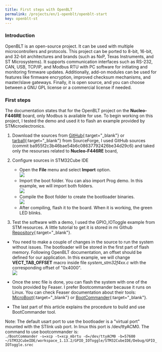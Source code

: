 ```yaml
---
title: First steps with OpenBLT
permalink: /projects/en/1-openblt/openblt-start
key: openblt-st
---
```

### Introduction
OpenBLT is an open-source project. It can be used with multiple microcontrollers and protocols. This project can be ported to 8-bit, 16-bit, and 32-bit architectures and brands (such as NxP, Texas Instruments, and ST Microsystems). It supports communication interfaces such as RS-232, CAN, USB, TCP/IP, and Modbus RTU with PC software for initiating and monitoring firmware updates. Additionally, add-on modules can be used for features like firmware encryption, improved checksum mechanisms, and master/slave gateways. Finally, it is open source, and you can choose between a GNU GPL license or a commercial license if needed.

### First steps   
  The documentation states that for the OpenBLT project on the **Nucleo-F446RE** board, only Modbus is available for use. To begin working on this project, I tested the demo and used it to flash an example provided by STMicroelectronics.
    
   1. Download the sources from [GitHub](https://github.com/feaser/openblt){:target="_blank"} or [tarball](https://www.feaser.com/openblt/doku.php?id=download){:target="_blank"} from SourceForge, I used GitHub sources (commit ba955f2c3b46bae54b6c08637792426be34d29c6) and taked only the resourses related to **Nucleo-F446RE** board,

   2. Configure sources in STM32Cube IDE  
      - Open the **File** menu and select **Import** option.   
      ![](https://raw.githubusercontent.com/razielgdn/risingembeddedmx/main/assets/images/openblt/01ImportProject.png)   
      - Import the boot folder. You can also import Prog demo. In this example, we will import both folders.  
      ![](https://raw.githubusercontent.com/razielgdn/risingembeddedmx/main/assets/images/openblt/02ImportProject.png)   
      - Compile the Boot folder to create the bootloader binaries.  
      ![](https://raw.githubusercontent.com/razielgdn/risingembeddedmx/main/assets/images/openblt/03ImportProject.png)   
      - After compiling, flash it to the board. When it is working, the green LED blinks.  

   3. Test the software with a demo, I used the GPIO_IOToggle example from STM resources. A little tutorial to get it is stored in mi Github [Repository](https://github.com/razielgdn/customNucleoF4-OpenBLT/blob/Nucleo-F446RE/doc/exampleimport.md){:target="_blank"}.   
   - You need to make a couple of changes in the source to run the system without issues. The bootloader will be stored in the first part of flash memory. Following OpenBLT documentation, an offset should be defined for our application. In this example, we will change  **VECT_TAB_OFFSET** macro inside file *system_stm32f4xx.c* with the corresponding offset of "0x4000".    
   ![](https://raw.githubusercontent.com/razielgdn/risingembeddedmx/main/assets/images/openblt/04ImportProject.png)

   - Once the srec file is done, you can flash the system with one of the tools provided by Feaser. I prefer Bootcommander because it runs on Linux. You can check Feaser documentation about their tools: [MicroBoot](https://www.feaser.com/openblt/doku.php?id=manual:microboot){:target="_blank"} or [BootCommander](https://www.feaser.com/openblt/doku.php?id=manual:bootcommander){:target="_blank"}. 

   - The last part of this article explains the procedure to build and use BootCommander tool. 

   Note: The default usart port to use the bootloader is a "virtual port" mounted with the STlink usb port. In linux this port is /dev/ttyACM0. 
   The command to use bootcommander is:      
   `./BootCommander -s=xcp -t=xcp_mbrtu -d=/dev/ttyACM0 -b=57600 ~/STM32CubeIDE/workspace_1.13.2/GPIO_IOToggle/STM32CubeIDE/Debug/GPIO_IOToggle.srec`

